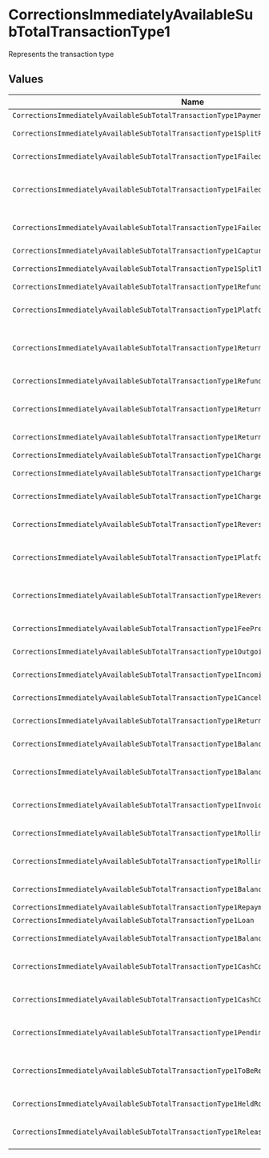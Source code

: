 # CorrectionsImmediatelyAvailableSubTotalTransactionType1

Represents the transaction type


## Values

| Name                                                                                       | Value                                                                                      |
| ------------------------------------------------------------------------------------------ | ------------------------------------------------------------------------------------------ |
| `CorrectionsImmediatelyAvailableSubTotalTransactionType1Payment`                           | payment                                                                                    |
| `CorrectionsImmediatelyAvailableSubTotalTransactionType1SplitPayment`                      | split-payment                                                                              |
| `CorrectionsImmediatelyAvailableSubTotalTransactionType1FailedPayment`                     | failed-payment                                                                             |
| `CorrectionsImmediatelyAvailableSubTotalTransactionType1FailedPlatformSplitPayment`        | failed-platform-split-payment                                                              |
| `CorrectionsImmediatelyAvailableSubTotalTransactionType1FailedSplitPaymentCompensation`    | failed-split-payment-compensation                                                          |
| `CorrectionsImmediatelyAvailableSubTotalTransactionType1Capture`                           | capture                                                                                    |
| `CorrectionsImmediatelyAvailableSubTotalTransactionType1SplitTransaction`                  | split-transaction                                                                          |
| `CorrectionsImmediatelyAvailableSubTotalTransactionType1Refund`                            | refund                                                                                     |
| `CorrectionsImmediatelyAvailableSubTotalTransactionType1PlatformPaymentRefund`             | platform-payment-refund                                                                    |
| `CorrectionsImmediatelyAvailableSubTotalTransactionType1ReturnedPlatformPaymentRefund`     | returned-platform-payment-refund                                                           |
| `CorrectionsImmediatelyAvailableSubTotalTransactionType1RefundCompensation`                | refund-compensation                                                                        |
| `CorrectionsImmediatelyAvailableSubTotalTransactionType1ReturnedRefundCompensation`        | returned-refund-compensation                                                               |
| `CorrectionsImmediatelyAvailableSubTotalTransactionType1ReturnedRefund`                    | returned-refund                                                                            |
| `CorrectionsImmediatelyAvailableSubTotalTransactionType1Chargeback`                        | chargeback                                                                                 |
| `CorrectionsImmediatelyAvailableSubTotalTransactionType1ChargebackReversal`                | chargeback-reversal                                                                        |
| `CorrectionsImmediatelyAvailableSubTotalTransactionType1ChargebackCompensation`            | chargeback-compensation                                                                    |
| `CorrectionsImmediatelyAvailableSubTotalTransactionType1ReversedChargebackCompensation`    | reversed-chargeback-compensation                                                           |
| `CorrectionsImmediatelyAvailableSubTotalTransactionType1PlatformPaymentChargeback`         | platform-payment-chargeback                                                                |
| `CorrectionsImmediatelyAvailableSubTotalTransactionType1ReversedPlatformPaymentChargeback` | reversed-platform-payment-chargeback                                                       |
| `CorrectionsImmediatelyAvailableSubTotalTransactionType1FeePrepayment`                     | fee-prepayment                                                                             |
| `CorrectionsImmediatelyAvailableSubTotalTransactionType1OutgoingTransfer`                  | outgoing-transfer                                                                          |
| `CorrectionsImmediatelyAvailableSubTotalTransactionType1IncomingTransfer`                  | incoming-transfer                                                                          |
| `CorrectionsImmediatelyAvailableSubTotalTransactionType1CanceledTransfer`                  | canceled-transfer                                                                          |
| `CorrectionsImmediatelyAvailableSubTotalTransactionType1ReturnedTransfer`                  | returned-transfer                                                                          |
| `CorrectionsImmediatelyAvailableSubTotalTransactionType1BalanceReserve`                    | balance-reserve                                                                            |
| `CorrectionsImmediatelyAvailableSubTotalTransactionType1BalanceReserveReturn`              | balance-reserve-return                                                                     |
| `CorrectionsImmediatelyAvailableSubTotalTransactionType1InvoiceRoundingCompensation`       | invoice-rounding-compensation                                                              |
| `CorrectionsImmediatelyAvailableSubTotalTransactionType1RollingReserveHold`                | rolling-reserve-hold                                                                       |
| `CorrectionsImmediatelyAvailableSubTotalTransactionType1RollingReserveRelease`             | rolling-reserve-release                                                                    |
| `CorrectionsImmediatelyAvailableSubTotalTransactionType1BalanceCorrection`                 | balance-correction                                                                         |
| `CorrectionsImmediatelyAvailableSubTotalTransactionType1Repayment`                         | repayment                                                                                  |
| `CorrectionsImmediatelyAvailableSubTotalTransactionType1Loan`                              | loan                                                                                       |
| `CorrectionsImmediatelyAvailableSubTotalTransactionType1BalanceTopup`                      | balance-topup                                                                              |
| `CorrectionsImmediatelyAvailableSubTotalTransactionType1CashCollateralIssuance`            | cash-collateral-issuance';                                                                 |
| `CorrectionsImmediatelyAvailableSubTotalTransactionType1CashCollateralRelease`             | cash-collateral-release                                                                    |
| `CorrectionsImmediatelyAvailableSubTotalTransactionType1PendingRollingReserve`             | pending-rolling-reserve                                                                    |
| `CorrectionsImmediatelyAvailableSubTotalTransactionType1ToBeReleasedRollingReserve`        | to-be-released-rolling-reserve                                                             |
| `CorrectionsImmediatelyAvailableSubTotalTransactionType1HeldRollingReserve`                | held-rolling-reserve                                                                       |
| `CorrectionsImmediatelyAvailableSubTotalTransactionType1ReleasedRollingReserve`            | released-rolling-reserve                                                                   |
